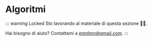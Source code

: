 # Algoritmi

::: warning Locked
Sto lavorando al materiale di questa sezione 👨‍💻.

Hai bisogno di aiuto? Contattami a [emnlmn@gmail.com](mailto:emnlmn@gmail.com).
:::

